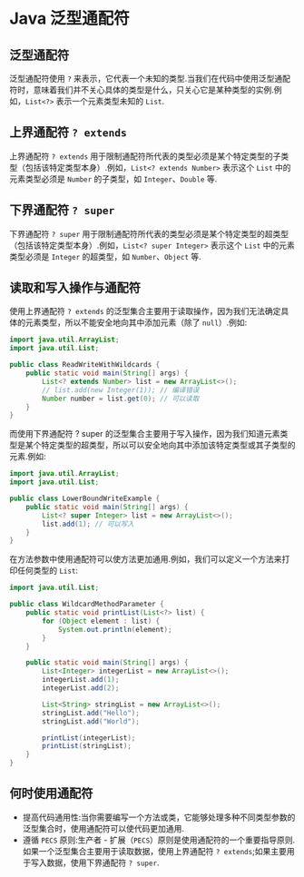 # Java 泛型通配符

## 泛型通配符

泛型通配符使用 `?` 来表示，它代表一个未知的类型.当我们在代码中使用泛型通配符时，意味着我们并不关心具体的类型是什么，只关心它是某种类型的实例.例如，`List<?>` 表示一个元素类型未知的 `List`.

## 上界通配符 `? extends`

上界通配符 `? extends` 用于限制通配符所代表的类型必须是某个特定类型的子类型（包括该特定类型本身）.例如，`List<? extends Number>` 表示这个 `List` 中的元素类型必须是 `Number` 的子类型，如 `Integer`、`Double` 等.

## 下界通配符 `? super`
下界通配符 `? super` 用于限制通配符所代表的类型必须是某个特定类型的超类型（包括该特定类型本身）.例如，`List<? super Integer>` 表示这个 `List` 中的元素类型必须是 `Integer` 的超类型，如 `Number`、`Object` 等.

## 读取和写入操作与通配符

使用上界通配符 `? extends` 的泛型集合主要用于读取操作，因为我们无法确定具体的元素类型，所以不能安全地向其中添加元素（除了 `null`）.例如:
```java
import java.util.ArrayList;
import java.util.List;

public class ReadWriteWithWildcards {
    public static void main(String[] args) {
        List<? extends Number> list = new ArrayList<>();
        // list.add(new Integer(1)); // 编译错误
        Number number = list.get(0); // 可以读取
    }
}
```

而使用下界通配符 ? super 的泛型集合主要用于写入操作，因为我们知道元素类型是某个特定类型的超类型，所以可以安全地向其中添加该特定类型或其子类型的元素.例如:

```java
import java.util.ArrayList;
import java.util.List;

public class LowerBoundWriteExample {
    public static void main(String[] args) {
        List<? super Integer> list = new ArrayList<>();
        list.add(1); // 可以写入
    }
}
```

在方法参数中使用通配符可以使方法更加通用.例如，我们可以定义一个方法来打印任何类型的 `List`:
```java
import java.util.List;

public class WildcardMethodParameter {
    public static void printList(List<?> list) {
        for (Object element : list) {
            System.out.println(element);
        }
    }

    public static void main(String[] args) {
        List<Integer> integerList = new ArrayList<>();
        integerList.add(1);
        integerList.add(2);

        List<String> stringList = new ArrayList<>();
        stringList.add("Hello");
        stringList.add("World");

        printList(integerList);
        printList(stringList);
    }
}
```

## 何时使用通配符

- 提高代码通用性:当你需要编写一个方法或类，它能够处理多种不同类型参数的泛型集合时，使用通配符可以使代码更加通用.
- 遵循 `PECS` 原则:生产者 - 扩展（`PECS`）原则是使用通配符的一个重要指导原则.如果一个泛型集合主要用于读取数据，使用上界通配符 `? extends`;如果主要用于写入数据，使用下界通配符 `? super`.